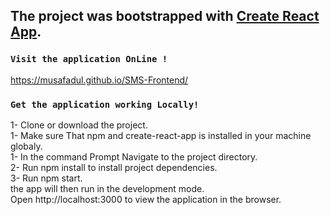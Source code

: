 ## The project was bootstrapped with [Create React App](https://github.com/facebook/create-react-app).

### `Visit the application OnLine !`
https://musafadul.github.io/SMS-Frontend/

### `Get the application working Locally!`

1- Clone or download the project.<br>
1- Make sure That npm and create-react-app is installed in your machine globaly.<br>
1- In the command Prompt Navigate to the project directory.<br>
2- Run npm install to install project dependencies.<br>
3- Run npm start.<br>
the app will then run in the development mode.<br>
Open http://localhost:3000 to view the application in the browser.

